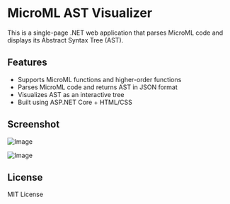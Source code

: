 # MicroML AST Visualizer

This is a single-page .NET web application that parses MicroML code and displays its Abstract Syntax Tree (AST).

## Features
- Supports MicroML functions and higher-order functions
- Parses MicroML code and returns AST in JSON format
- Visualizes AST as an interactive tree
- Built using ASP.NET Core + HTML/CSS

## Screenshot
![Image](https://github.com/user-attachments/assets/44d87e72-4c43-4941-9d59-2e8d1622c950)

![Image](https://github.com/user-attachments/assets/91591c63-30b6-4c2c-bbab-e52651bbfc0e)

## License
MIT License
